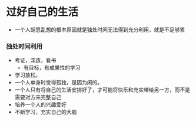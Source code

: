 # 过好自己的生活
- 一个人胡思乱想的根本原因就是独处时间无法得到充分利用，就是不足够累
### 独处时间利用
- 考证，深造，看书
   - 有目标，有成果性的学习
- 学习放松。
- 一个人单身时觉得孤独，是因为闲的。
- 一个人只有将自己的生活安排好了，才可能将快乐和充实带给另一方，而不是需要对方来完整自己
- 培养一个人的兴趣爱好
- 不断学习，充实自己的大脑
